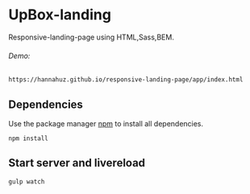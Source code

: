 # UpBox-landing
Responsive-landing-page using HTML,Sass,BEM.
###### Demo: 
```
https://hannahuz.github.io/responsive-landing-page/app/index.html
```
## Dependencies
Use the package manager [npm](https://www.npmjs.com/) to install all dependencies.
```
npm install
```
## Start server and livereload
```
gulp watch
```
